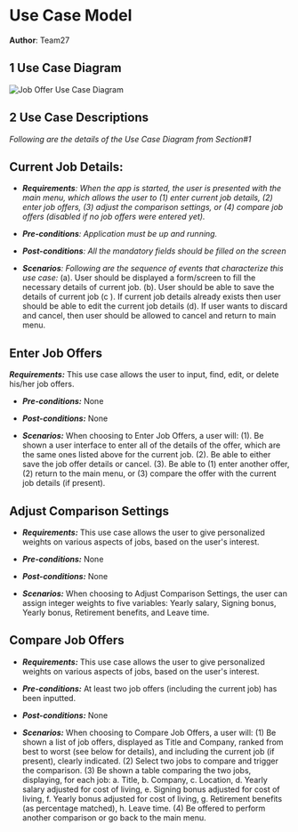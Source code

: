 ﻿
# Use Case Model

**Author**: Team27

## 1 Use Case Diagram

![Job Offer Use Case Diagram](https://github.gatech.edu/gt-omscs-se-2020summer/6300Summer20Team27/blob/master/GroupProject/Images/JobOfferApp_UseCaseDiag.png)


## 2 Use Case Descriptions

*Following are the details of the Use Case Diagram from Section#1*

## Current Job Details:

- ***Requirements**: 
	When the app is started, the user is presented with the main menu, which allows the user to
				 (1) enter current job details, 
				 (2) enter job offers, 
				 (3) adjust the comparison settings, or 
				 (4) compare job offers (disabled if no job offers were entered yet).*
				 
- ***Pre-conditions**: Application must be up and running.*
- ***Post-conditions**: All the mandatory fields should be filled on the screen*
- ***Scenarios**: Following are the sequence of events that characterize this use case:*
		(a). User should be displayed a form/screen to fill the necessary details of current job. 
		(b). User should be able to save the details of current job
		(c ). If current job details already exists then user should be able to edit the current job details
		(d). If user wants to discard and cancel, then user should be allowed to cancel and return to main menu.
 

## Enter Job Offers

 ***Requirements:*** This use case allows the user to input, find, edit, or delete his/her job offers.

- ***Pre-conditions:*** None

- ***Post-conditions:*** None

- ***Scenarios:***
When choosing to Enter Job Offers, a user will:
(1). Be shown a user interface to enter all of the details of the offer, which are the same ones listed above for the current job.
(2). Be able to either save the job offer details or cancel.
(3). Be able to (1) enter another offer, (2) return to the main menu, or (3) compare the offer with the current job details (if present).




## Adjust Comparison Settings


- ***Requirements:*** This use case allows the user to give personalized weights on various aspects of jobs, based on the user's interest.

- ***Pre-conditions:*** None

- ***Post-conditions:*** None

- ***Scenarios:***
When choosing to Adjust Comparison Settings, the user can assign integer weights to five variables: Yearly salary, Signing bonus, Yearly bonus, Retirement benefits, and Leave time.




## Compare Job Offers


- ***Requirements:*** This use case allows the user to give personalized weights on various aspects of jobs, based on the user's interest.

- ***Pre-conditions:*** At least two job offers (including the current job) has been inputted.

- ***Post-conditions:*** None

- ***Scenarios:***
When choosing to Compare Job Offers, a user will:
(1) Be shown a list of job offers, displayed as Title and Company, ranked from best to worst (see below for details), and including the current job (if present), clearly indicated. 
(2) Select two jobs to compare and trigger the comparison. 
(3) Be shown a table comparing the two jobs, displaying, for each job: a. Title, b. Company, c. Location, d. Yearly salary adjusted for cost of living, e. Signing bonus adjusted for cost of living, f. Yearly bonus adjusted for cost of living, g. Retirement benefits (as percentage matched), h. Leave time. 
(4) Be offered to perform another comparison or go back to the main menu.


